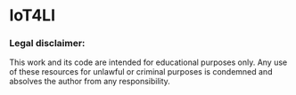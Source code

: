 # IoT4LI


### Legal disclaimer: 
This work and its code are intended for educational purposes only. Any use of these resources for unlawful or criminal purposes is condemned and absolves the author from any responsibility.
